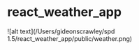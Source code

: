 # react_weather_app

![alt text](/Users/gideonscrawley/spd 1.5/react_weather_app/public/weather.png)